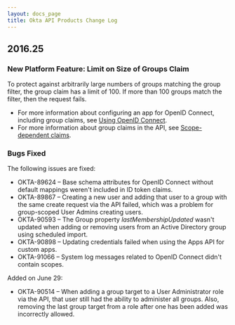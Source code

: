 ```yaml
---
layout: docs_page
title: Okta API Products Change Log
---
```


## 2016.25

### New Platform Feature: Limit on Size of Groups Claim
    
To protect against arbitrarily large numbers of groups matching the group filter, the group claim has a limit of 100. 
If more than 100 groups match the filter, then the request fails.

* For more information about configuring an app for OpenID Connect, including group claims, see [Using OpenID Connect](). 
* For more information about group claims in the API, see [Scope-dependent claims](/standards/OIDC/#scope-dependent-claims-not-always-returned).

### Bugs Fixed

The following issues are fixed:

* OKTA-89624 – Base schema attributes for OpenID Connect without default mappings weren't included in ID token claims.
* OKTA-89867 – Creating a new user and adding that user to a group with the same create request via the API failed, which was a problem for group-scoped User Admins creating users.
* OKTA-90593 – The Group property <em>lastMembershipUpdated</em> wasn't updated when adding or removing users from an Active Directory group using scheduled import.
* OKTA-90898 – Updating credentials failed when using the Apps API for custom apps.
* OKTA-91066 – System log messages related to OpenID Connect didn't contain scopes.

Added on June 29: 

* OKTA-90514 – When adding a group target to a User Administrator role via the API, that user still had the ability to administer all groups. Also, removing the last group target from a role after one has been added was incorrectly allowed.